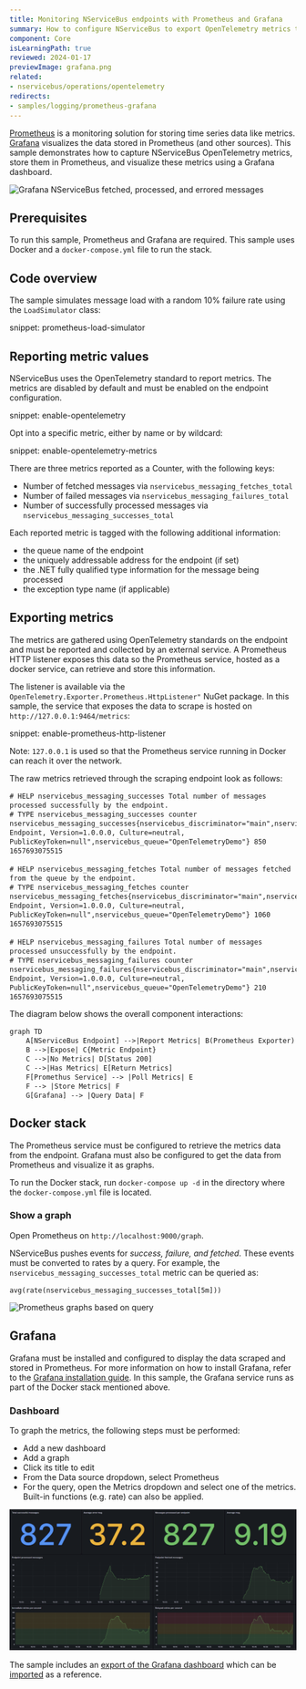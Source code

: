 ```yaml
---
title: Monitoring NServiceBus endpoints with Prometheus and Grafana
summary: How to configure NServiceBus to export OpenTelemetry metrics to Prometheus and Grafana
component: Core
isLearningPath: true
reviewed: 2024-01-17
previewImage: grafana.png
related:
- nservicebus/operations/opentelemetry
redirects:
- samples/logging/prometheus-grafana
---
```



[Prometheus](https://prometheus.io) is a monitoring solution for storing time series data like metrics. [Grafana](https://grafana.com) visualizes the data stored in Prometheus (and other sources). This sample demonstrates how to capture NServiceBus OpenTelemetry metrics, store them in Prometheus, and visualize these metrics using a Grafana dashboard.

![Grafana NServiceBus fetched, processed, and errored messages](grafana.png)

## Prerequisites

To run this sample, Prometheus and Grafana are required. This sample uses Docker and a `docker-compose.yml` file to run the stack.

## Code overview

The sample simulates message load with a random 10% failure rate using the `LoadSimulator` class:

snippet: prometheus-load-simulator

## Reporting metric values

NServiceBus uses the OpenTelemetry standard to report metrics. The metrics are disabled by default and must be enabled on the endpoint configuration.

snippet: enable-opentelemetry

Opt into a specific metric, either by name or by wildcard:

snippet: enable-opentelemetry-metrics

There are three metrics reported as a Counter, with the following keys:

* Number of fetched messages via `nservicebus_messaging_fetches_total`
* Number of failed messages via `nservicebus_messaging_failures_total`
* Number of successfully processed messages via `nservicebus_messaging_successes_total`

Each reported metric is tagged with the following additional information:

* the queue name of the endpoint
* the uniquely addressable address for the endpoint (if set)
* the .NET fully qualified type information for the message being processed
* the exception type name (if applicable)

## Exporting metrics

The metrics are gathered using OpenTelemetry standards on the endpoint and must be reported and collected by an external service. A Prometheus HTTP listener exposes this data so the Prometheus service, hosted as a docker service, can retrieve and store this information.

The listener is available via the `OpenTelemetry.Exporter.Prometheus.HttpListener"` NuGet package. In this sample, the service that exposes the data to scrape is hosted on `http://127.0.0.1:9464/metrics`:

snippet: enable-prometheus-http-listener

Note: `127.0.0.1` is used so that the Prometheus service running in Docker can reach it over the network.

The raw metrics retrieved through the scraping endpoint look as follows:

```text
# HELP nservicebus_messaging_successes Total number of messages processed successfully by the endpoint.
# TYPE nservicebus_messaging_successes counter
nservicebus_messaging_successes{nservicebus_discriminator="main",nservicebus_message_type="SomeCommand, Endpoint, Version=1.0.0.0, Culture=neutral, PublicKeyToken=null",nservicebus_queue="OpenTelemetryDemo"} 850 1657693075515

# HELP nservicebus_messaging_fetches Total number of messages fetched from the queue by the endpoint.
# TYPE nservicebus_messaging_fetches counter
nservicebus_messaging_fetches{nservicebus_discriminator="main",nservicebus_message_type="SomeCommand, Endpoint, Version=1.0.0.0, Culture=neutral, PublicKeyToken=null",nservicebus_queue="OpenTelemetryDemo"} 1060 1657693075515

# HELP nservicebus_messaging_failures Total number of messages processed unsuccessfully by the endpoint.
# TYPE nservicebus_messaging_failures counter
nservicebus_messaging_failures{nservicebus_discriminator="main",nservicebus_failure_type="System.Exception",nservicebus_message_type="SomeCommand, Endpoint, Version=1.0.0.0, Culture=neutral, PublicKeyToken=null",nservicebus_queue="OpenTelemetryDemo"} 210 1657693075515
```

The diagram below shows the overall component interactions:

```mermaid
graph TD
    A[NServiceBus Endpoint] -->|Report Metrics| B(Prometheus Exporter)
    B -->|Expose| C{Metric Endpoint}
    C -->|No Metrics| D[Status 200]
    C -->|Has Metrics| E[Return Metrics]
    F[Promethus Service] --> |Poll Metrics| E
    F --> |Store Metrics| F
    G[Grafana] --> |Query Data| F
```

## Docker stack

The Prometheus service must be configured to retrieve the metrics data from the endpoint. Grafana must also be configured to get the data from Prometheus and visualize it as graphs.

To run the Docker stack, run `docker-compose up -d` in the directory where the `docker-compose.yml` file is located.

### Show a graph

Open Prometheus on `http://localhost:9000/graph`.

NServiceBus pushes events for *success, failure, and fetched*. These events must be converted to rates by a query. For example, the `nservicebus_messaging_successes_total` metric can be queried as:

```
avg(rate(nservicebus_messaging_successes_total[5m]))
```

![Prometheus graphs based on query](example-prometheus-graph.png)

## Grafana

Grafana must be installed and configured to display the data scraped and stored in Prometheus. For more information on how to install Grafana, refer to the [Grafana installation guide](https://docs.grafana.org/installation). In this sample, the Grafana service runs as part of the Docker stack mentioned above.

### Dashboard

To graph the metrics, the following steps must be performed:

* Add a new dashboard
* Add a graph
* Click its title to edit
* From the Data source dropdown, select Prometheus
* For the query, open the Metrics dropdown and select one of the metrics. Built-in functions (e.g. rate) can also be applied.

![Grafana dashboard with NServiceBus OpenTelemetry metrics](example-grafana-dashboard.png)

The sample includes an [export of the Grafana dashboard](grafana-endpoints-dashboard.json) which can be [imported](https://docs.grafana.org/reference/export_import/) as a reference.
